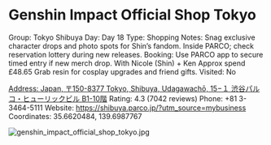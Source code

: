 # Genshin Impact Official Shop Tokyo

Group: Tokyo Shibuya
Day: Day 18
Type: Shopping
Notes: Snag exclusive character drops and photo spots for Shin’s fandom. Inside PARCO; check reservation lottery during new releases. Booking: Use PARCO app to secure timed entry if new merch drop. With Nicole (Shin) + Ken Approx spend £48.65 Grab resin for cosplay upgrades and friend gifts.
Visited: No

[Address: Japan, 〒150-8377 Tokyo, Shibuya, Udagawachō, 15−１ 渋谷パルコ・ヒューリックビル B1-10階](https://maps.google.com/?cid=1935335699422656795)
Rating: 4.3 (7042 reviews)
Phone: +81 3-3464-5111
Website: https://shibuya.parco.jp/?utm_source=mybusiness
Coordinates: 35.6620484, 139.6987767

![genshin_impact_official_shop_tokyo.jpg](Genshin%20Impact%20Official%20Shop%20Tokyo%20genshinimpac01752e3941/genshin_impact_official_shop_tokyo.jpg)
